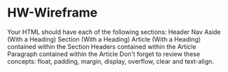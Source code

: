 # HW-Wireframe
Your HTML should have each of the following sections:
Header
Nav
Aside (With a Heading)
Section (With a Heading)
Article (With a Heading) contained within the Section
Headers contained within the Article
Paragraph contained within the Article
Don't forget to review these concepts: float, padding, margin, display, overflow, clear and text-align.